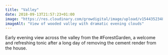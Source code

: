 ```yaml
---
title: "Valley"
date: 2018-09-13T21:57:23+01:00
image: "https://res.cloudinary.com/growdigital/image/upload/v1544352348/valley-29724268707.jpg"
imageAlt: "View of wooded valley with dramatic evening clouds"
---
```


Early evening view across the valley from the #ForestGarden, a welcome and refreshing tonic after a long day of removing the cement render from the house.
